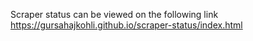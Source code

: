 Scraper status can be viewed on the following link
https://gursahajkohli.github.io/scraper-status/index.html
